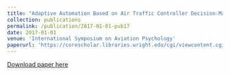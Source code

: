 ```yaml
---
title: "Adaptive Automation Based on Air Traffic Controller Decision-Making"
collection: publications
permalink: /publication/2017-01-01-pub17
date: 2017-01-01
venue: 'International Symposium on Aviation Psychology'
paperurl: 'https://corescholar.libraries.wright.edu/cgi/viewcontent.cgi?article=1038&context=isap_2017'
---
```


<a href='https://corescholar.libraries.wright.edu/cgi/viewcontent.cgi?article=1038&context=isap_2017'>Download paper here</a>
